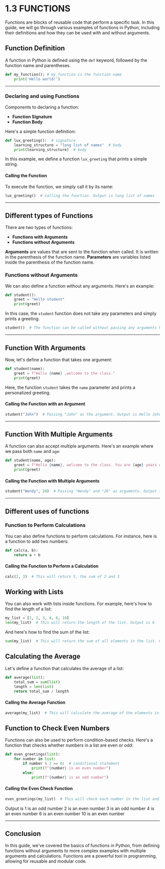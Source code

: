 
# 1.3 FUNCTIONS

Functions are blocks of reusable code that perform a specific task. In this guide, we will go through various examples of functions in Python, including their definitions and how they can be used with and without arguments.

## Function Definition

A function in Python is defined using the `def` keyword, followed by the function name and parentheses. 

```python
def my_function(): # my_function is the function name
    print('Hello world!')
```

---

### Declaring and using Functions
Components to declaring a function:
- **Function Signature**
- **Function Body**
    
Here's a simple function definition:

```python
def lux_greeting():  # signature
    learning_structure = "long list of names"  # body 
    print(learning_structure)  # body
```

In this example, we define a function `lux_greeting` that prints a simple string. 

#### Calling the Function

To execute the function, we simply call it by its name:

```python
lux_greeting()  # calling the function. Output is long list of names
```

---

## Different types of Functions
There are two types of functions:
- **Functions with Arguments**
- **Functions without Arguments**

**Arguments** are values that are sent to the function when called. It is written in the parenthesis of the function name.
**Parameters** are variables listed inside the parenthesis of the function name.

### Functions without Arguments
We can also define a function without any arguments. Here's an example:

```python
def student():
    greet = "Hello student"
    print(greet)
```

In this case, the `student` function does not take any parameters and simply prints a greeting.

```python
student()  # The function can be called without passing any arguments hence the output is Hello Student
```

---

## Function With Arguments

Now, let's define a function that takes one argument:

```python
def student(name):
    greet = f"Hello {name} ,welcome to the class."
    print(greet)
```

Here, the function `student` takes the `name` parameter and prints a personalized greeting.

#### Calling the Function with an Argument

```python
student("John")  # Passing "John" as the argument. Output is Hello John ,welcome to class.
```

---

## Function With Multiple Arguments

A function can also accept multiple arguments. Here's an example where we pass both `name` and `age`:

```python
def student(name, age):
    greet = f"Hello {name}, welcome to the class. You are {age} years old."
    print(greet)
```

#### Calling the Function with Multiple Arguments

```python
student("Wendy", 20)  # Passing "Wendy" and "20" as arguments. Output is Hello Wendy, welcome to class. You are 20 years old.
```

---

## Different uses of functions

### Function to Perform Calculations

You can also define functions to perform calculations. For instance, here is a function to add two numbers:

```python
def calc(a, b):
    return a + b
```

#### Calling the Function to Perform a Calculation

```python
calc(2, 3)  # This will return 5, the sum of 2 and 3
```

## Working with Lists

You can also work with lists inside functions. For example, here's how to find the length of a list:

```python
my_list = [1, 2, 3, 4, 6, 10]
len(my_list)  # This will return the length of the list. Output is 6
```

And here's how to find the sum of the list:

```python
sum(my_list)  # This will return the sum of all elements in the list. Output is 26
```

## Calculating the Average

Let's define a function that calculates the average of a list:

```python
def average(list):
    total_sum = sum(list)
    length = len(list)
    return total_sum / length
```

#### Calling the Average Function

```python
average(my_list)  # This will calculate the average of the elements in the list above. Output is 4.33333
```

## Function to Check Even Numbers

Functions can also be used to perform condition-based checks. Here's a function that checks whether numbers in a list are even or odd:

```python
def even_greetings(list):
    for number in list:
        if number % 2 == 0:  # conditional statement
            print(f"{number} is an even number")
        else:
            print(f"{number} is an odd number")
```

#### Calling the Even Check Function

```python
even_greetings(my_list)  # This will check each number in the list and print if it is even or odd.
```

Output is 
1 is an odd number
2 is an even number
3 is an odd number
4 is an even number
6 is an even number
10 is an even number


---

## Conclusion

In this guide, we've covered the basics of functions in Python, from defining functions without arguments to more complex examples with multiple arguments and calculations. Functions are a powerful tool in programming, allowing for reusable and modular code.



